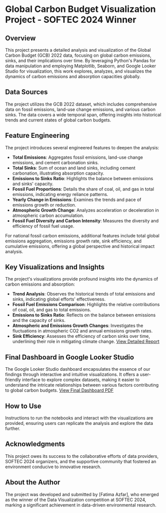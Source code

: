 # Global Carbon Budget Visualization Project - SOFTEC 2024 Winner

## Overview
This project presents a detailed analysis and visualization of the Global Carbon Budget (GCB) 2022 data, focusing on global carbon emissions, sinks, and their implications over time. By leveraging Python's Pandas for data manipulation and employing Matplotlib, Seaborn, and Google Looker Studio for visualization, this work explores, analyzes, and visualizes the dynamics of carbon emissions and absorption capacities globally.

## Data Sources
The project utilizes the GCB 2022 dataset, which includes comprehensive data on fossil emissions, land-use change emissions, and various carbon sinks. The data covers a wide temporal span, offering insights into historical trends and current states of global carbon budgets.

## Feature Engineering
The project introduces several engineered features to deepen the analysis:

- **Total Emissions**: Aggregates fossil emissions, land-use change emissions, and cement carbonation sinks.
- **Total Sinks**: Sum of ocean and land sinks, including cement carbonation, illustrating absorption capacity.
- **Emissions to Sinks Ratio**: Highlights the balance between emissions and sinks' capacity.
- **Fossil Fuel Proportions**: Details the share of coal, oil, and gas in total emissions, indicating energy reliance patterns.
- **Yearly Change in Emissions**: Examines the trends and pace of emissions growth or reduction.
- **Atmospheric Growth Change**: Analyzes acceleration or deceleration in atmospheric carbon accumulation.
- **Fossil Fuel Diversity and Carbon Intensity**: Measures the diversity and efficiency of fossil fuel usage.

For national fossil carbon emissions, additional features include total global emissions aggregation, emissions growth rate, sink efficiency, and cumulative emissions, offering a global perspective and historical impact analysis.

## Key Visualizations and Insights
The project's visualizations provide profound insights into the dynamics of carbon emissions and absorption:

- **Trend Analysis**: Observes the historical trends of total emissions and sinks, indicating global efforts' effectiveness.
- **Fossil Fuel Emissions Comparison**: Highlights the relative contributions of coal, oil, and gas to total emissions.
- **Emissions to Sinks Ratio**: Reflects on the balance between emissions and the capacity of sinks.
- **Atmospheric and Emissions Growth Changes**: Investigates the fluctuations in atmospheric CO2 and annual emissions growth rates.
- **Sink Efficiency**: Assesses the efficiency of carbon sinks over time, underlining their role in mitigating climate change.
[View Detailed Report](Report.pdf)

## Final Dashboard in Google Looker Studio
The Google Looker Studio dashboard encapsulates the essence of our findings through interactive and intuitive visualizations. It offers a user-friendly interface to explore complex datasets, making it easier to understand the intricate relationships between various factors contributing to global carbon budgets.
[View Final Dashboard PDF](GCB_Dashboard.pdf)

## How to Use
Instructions to run the notebooks and interact with the visualizations are provided, ensuring users can replicate the analysis and explore the data further.

## Acknowledgments
This project owes its success to the collaborative efforts of data providers, SOFTEC 2024 organizers, and the supportive community that fostered an environment conducive to innovative research.

## About the Author
The project was developed and submitted by [Fatima Azfar], who emerged as the winner of the Data Visualization competition at SOFTEC 2024, marking a significant achievement in data-driven environmental research.

